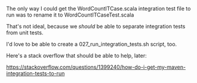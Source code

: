 The only way I could get the WordCountITCase.scala integration test file to run
was to rename it to WordCountITCaseTest.scala

That's not ideal, because we *should* be able to separate integration tests from unit tests.

I'd love to be able to create a 027_run_integration_tests.sh script, too.

Here's a stack overflow that should be able to help, later:

https://stackoverflow.com/questions/1399240/how-do-i-get-my-maven-integration-tests-to-run
